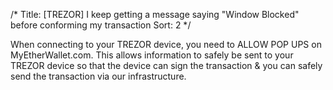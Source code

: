 /*
Title: [TREZOR] I keep getting a message saying "Window Blocked" before conforming my transaction
Sort: 2
*/

When connecting to your TREZOR device, you need to ALLOW POP UPS on MyEtherWallet.com. This allows information to safely be sent to your TREZOR device so that the device can sign the transaction & you can safely send the transaction via our infrastructure.